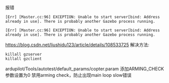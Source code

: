 报错
```
[Err] [Master.cc:96] EXCEPTION: Unable to start server[bind: Address already in use]. There is probably another Gazebo process running.
 
[Err] [Master.cc:96] EXCEPTION: Unable to start server[bind: Address already in use]. There is probably another Gazebo process running.
```
https://blog.csdn.net/liushidu123/article/details/108533725
解决方法:
```
killall gzserver
killall gzclient
```

ardupilot/Tools/autotest/default_params/copter.param
添加ARMING_CHECK参数设置为0 禁用arming check，防止出现main loop slow错误